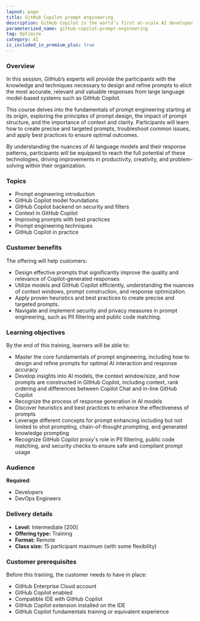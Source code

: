 ```yaml
---
layout: page
title: GitHub Copilot prompt engineering
description: GitHub Copilot is the world’s first at-scale AI developer tool. Sitting within the editor as a simple extension, GitHub Copilot draws context from a developer’s code to suggest new lines, entire functions, tests, and even complex algorithms.
parameterized_name: github-copilot-prompt-engineering
tag: Optimize
category: AI
is_included_in_premium_plus: true
---
```


### Overview

In this session, GitHub’s experts will provide the participants with the knowledge and techniques necessary to design and refine prompts to elicit the most accurate, relevant and valuable responses from large language model-based systems such as GitHub Copilot.

This course delves into the fundamentals of prompt engineering starting at its origin, exploring the principles of prompt design, the impact of prompt structure, and the importance of context and clarity. Participants will learn how to create precise and targeted prompts, troubleshoot common issues, and apply best practices to ensure optimal outcomes.

By understanding the nuances of AI language models and their response patterns, participants will be equipped to reach the full potential of these technologies, driving improvements in productivity, creativity, and problem-solving within their organization.

### Topics

* Prompt engineering introduction  
* GitHub Copilot model foundations  
* GitHub Copilot backend on security and filters  
* Context in GitHub Copilot  
* Improving prompts with best practices  
* Prompt engineering techniques  
* GitHub Copilot in practice

### Customer benefits

The offering will help customers:

* Design effective prompts that significantly improve the quality and relevance of Copilot-generated responses  
* Utilize models and GitHub Copilot efficiently, understanding the nuances of context windows, prompt construction, and response optimization.  
* Apply proven heuristics and best practices to create precise and targeted prompts.  
* Navigate and implement security and privacy measures in prompt engineering, such as PII filtering and public code matching.

### Learning objectives

By the end of this training, learners will be able to: 

* Master the core fundamentals of prompt engineering, including how to design and refine prompts for optimal AI interaction and response accuracy  
* Develop insights into AI models, the context window/size, and how prompts are constructed in GitHub Copilot, including context, rank ordering and differences between Copilot Chat and in-line GitHub Copilot  
* Recognize the process of response generation in AI models  
* Discover heuristics and best practices to enhance the effectiveness of prompts  
* Leverage different concepts for prompt enhancing including but not limited to shot prompting, chain-of-thought prompting, and generated knowledge prompting  
* Recognize GitHub Copilot proxy's role in PII filtering, public code matching, and security checks to ensure safe and compliant prompt usage

### Audience

**Required**:

* Developers  
* DevOps Engineers

### Delivery details

* **Level:** Intermediate \[200\]  
* **Offering type:** Training  
* **Format:** Remote  
* **Class size:** 15 participant maximum (with some flexibility)

### Customer prerequisites

Before this training, the customer needs to have in place:

* GitHub Enterprise Cloud account  
* GitHub Copilot enabled  
* Compatible IDE with GitHub Copilot  
* GitHub Copilot extension installed on the IDE  
* GitHub Copilot fundamentals training or equivalent experience
